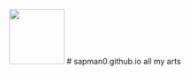 <img src="(https://user-images.githubusercontent.com/98204248/162877053-acb0f494-9ce8-47e9-9b66-f67079bbfb05.png)" width="100" height="100">
# sapman0.github.io
all my arts
